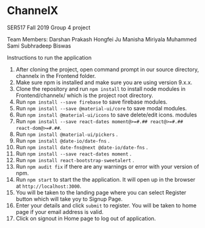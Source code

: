 # ChannelX
SER517 Fall 2019 Group 4 project

Team Members:
Darshan Prakash
Hongfei Ju
Manisha Miriyala
Muhammed Sami
Subhradeep Biswas

Instructions to run the application
1. After cloning the project, open command prompt in our source directory, channelx in the Frontend folder.
2. Make sure npm is installed and make sure you are using version 9.x.x.
3. Clone the repository and run ```npm install``` to install node modules in Frontend/channelx/ which is the project root directory.
4. Run ```npm install --save firebase``` to save firebase modules.
5. Run ```npm install --save @material-ui/core``` to save modal modules.
6. Run ```npm install @material-ui/icons``` to save delete/edit icons. modules
7. Run ```npm install --save react-dates moment@>=#.## react@>=#.## react-dom@>=#.##```.
8. Run ```npm install @material-ui/pickers``` .
9. Run ```npm install @date-io/date-fns``` .
10. Run ```npm install date-fns@next @date-io/date-fns``` .
11. Run ```npm install --save react-dates moment``` .
12. Run ```npm install react-bootstrap-sweetalert``` .
13. Run ```npm audit fix``` if there are any warnings or error with your version of npm.
14. Run ```npm start``` to start the the application. It will open up in the browser at ```http://localhost:3000```.
15. You will be taken to the landing page where you can select Register button which will take yoy to Signup Page.
16. Enter your details and click ```submit``` to register. You will be taken to home page if your email address is valid.
17. Click on signout in Home page to log out of application.
